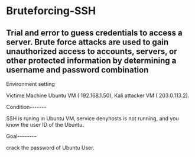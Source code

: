 # Bruteforcing-SSH
Trial and error to guess credentials to access a server.
Brute force attacks are used to gain unauthorized access to accounts, servers, or other protected information by determining a username and password combination
------------------------
Environment setting

Victime Machine Ubuntu VM ( 192.168.1.50), Kali attacker VM ( 203.0.113.2).

Condition-------

SSH is runing in Ubuntu VM, service denyhosts is not running, and you know the user ID of the Ubuntu.

Goal--------

crack the password of Ubuntu User.
